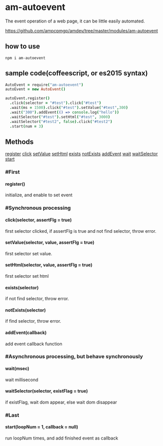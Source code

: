 # am-autoevent
The event operation of a web page, it can be little easily automated.

https://github.com/ampcpmgp/amdev/tree/master/modules/am-autoevent

## how to use
`npm i am-autoevent`

## sample code(coffeescript, or es2015 syntax)
```coffeescript
AutoEvent = require("am-autoevent")
autoEvent = new AutoEvent()

autoEvent.register()
  .click(selector = "#test").click("#test")
  .wait(ms = 1500).click("#test").setValue("#test",300)
  .wait("300").addEvent(() => console.log("hello"))
  .waitSelector("#test").setHtml("#test", 3000)
  .waitSelector("#test2", false).click("#test2")
  .start(num = 3)
```

## Methods
[register](#register)
[click](#click)
[setValue](#setValue)
[setHtml](#setHtml)
[exists](#exists)
[notExists](#notExists)
[addEvent](#addEvent)
[wait](#wait)
[waitSelector](#waitSelector)
[start](#start)


### #First
#### register()
initialize, and enable to set event

### #Synchronous processing

#### click(selector, assertFlg = true)
first selector clicked, if assertFlg is true and not find selector, throw error.

#### setValue(selector, value, assertFlg = true)
first selector set value.

#### setHtml(selector, value, assertFlg = true)
first selector set html

#### exists(selector)
if not find selector, throw error.

#### notExists(selector)
if find selector, throw error.

#### addEvent(callback)
add event callback function

### #Asynchronous processing, but behave synchronously
#### wait(msec)
wait millisecond

#### waitSelector(selector, existFlag = true)
if existFlag, wait dom appear, else wait dom disappear

### #Last
#### start(loopNum = 1, callback = null)
run loopNum times, and add finished event as callback
